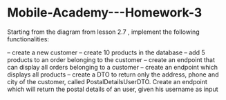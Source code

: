 # Mobile-Academy---Homework-3

Starting from the diagram from lesson 2.7 , implement the following functionalities:

– create a new customer
– create 10 products in the database
– add 5 products to an order belonging to the customer
– create an endpoint that can display all orders belonging to a customer
– create an endpoint which displays all products
– create a DTO to return only the address, phone and city of the customer, called PostalDetailsUserDTO. Create an endpoint which will return the postal details of an user, given his username as input


